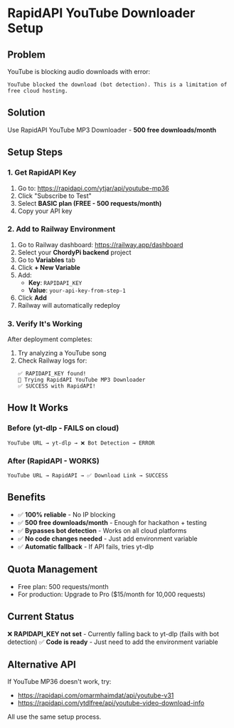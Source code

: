 # RapidAPI YouTube Downloader Setup

## Problem
YouTube is blocking audio downloads with error:
```
YouTube blocked the download (bot detection). This is a limitation of free cloud hosting.
```

## Solution
Use RapidAPI YouTube MP3 Downloader - **500 free downloads/month**

## Setup Steps

### 1. Get RapidAPI Key
1. Go to: https://rapidapi.com/ytjar/api/youtube-mp36
2. Click "Subscribe to Test"
3. Select **BASIC plan (FREE - 500 requests/month)**
4. Copy your API key

### 2. Add to Railway Environment
1. Go to Railway dashboard: https://railway.app/dashboard
2. Select your **ChordyPi backend** project
3. Go to **Variables** tab
4. Click **+ New Variable**
5. Add:
   - **Key**: `RAPIDAPI_KEY`
   - **Value**: `your-api-key-from-step-1`
6. Click **Add**
7. Railway will automatically redeploy

### 3. Verify It's Working
After deployment completes:
1. Try analyzing a YouTube song
2. Check Railway logs for:
   ```
   ✅ RAPIDAPI_KEY found!
   🚀 Trying RapidAPI YouTube MP3 Downloader
   ✅ SUCCESS with RapidAPI!
   ```

## How It Works

### Before (yt-dlp - FAILS on cloud)
```
YouTube URL → yt-dlp → ❌ Bot Detection → ERROR
```

### After (RapidAPI - WORKS)
```
YouTube URL → RapidAPI → ✅ Download Link → SUCCESS
```

## Benefits
- ✅ **100% reliable** - No IP blocking
- ✅ **500 free downloads/month** - Enough for hackathon + testing
- ✅ **Bypasses bot detection** - Works on all cloud platforms
- ✅ **No code changes needed** - Just add environment variable
- ✅ **Automatic fallback** - If API fails, tries yt-dlp

## Quota Management
- Free plan: 500 requests/month
- For production: Upgrade to Pro ($15/month for 10,000 requests)

## Current Status
❌ **RAPIDAPI_KEY not set** - Currently falling back to yt-dlp (fails with bot detection)
✅ **Code is ready** - Just need to add the environment variable

## Alternative API
If YouTube MP36 doesn't work, try:
- https://rapidapi.com/omarmhaimdat/api/youtube-v31
- https://rapidapi.com/ytdlfree/api/youtube-video-download-info

All use the same setup process.
